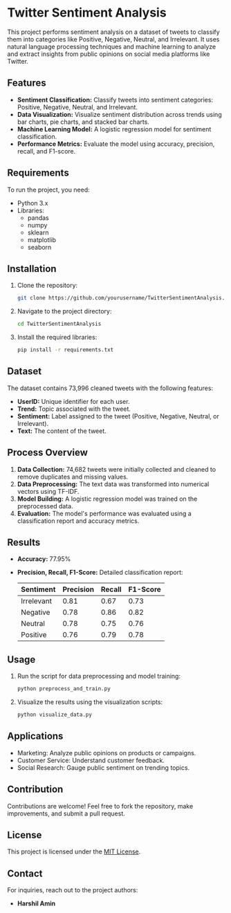 # Twitter Sentiment Analysis

This project performs sentiment analysis on a dataset of tweets to classify them into categories like Positive, Negative, Neutral, and Irrelevant. It uses natural language processing techniques and machine learning to analyze and extract insights from public opinions on social media platforms like Twitter.

## Features

- **Sentiment Classification:** Classify tweets into sentiment categories: Positive, Negative, Neutral, and Irrelevant.
- **Data Visualization:** Visualize sentiment distribution across trends using bar charts, pie charts, and stacked bar charts.
- **Machine Learning Model:** A logistic regression model for sentiment classification.
- **Performance Metrics:** Evaluate the model using accuracy, precision, recall, and F1-score.

## Requirements

To run the project, you need:

- Python 3.x
- Libraries:
  - pandas
  - numpy
  - sklearn
  - matplotlib
  - seaborn

## Installation

1. Clone the repository:
    ```bash
    git clone https://github.com/yourusername/TwitterSentimentAnalysis.git
    ```
2. Navigate to the project directory:
    ```bash
    cd TwitterSentimentAnalysis
    ```
3. Install the required libraries:
    ```bash
    pip install -r requirements.txt
    ```

## Dataset

The dataset contains 73,996 cleaned tweets with the following features:

- **UserID:** Unique identifier for each user.
- **Trend:** Topic associated with the tweet.
- **Sentiment:** Label assigned to the tweet (Positive, Negative, Neutral, or Irrelevant).
- **Text:** The content of the tweet.

## Process Overview

1. **Data Collection:** 74,682 tweets were initially collected and cleaned to remove duplicates and missing values.
2. **Data Preprocessing:** The text data was transformed into numerical vectors using TF-IDF.
3. **Model Building:** A logistic regression model was trained on the preprocessed data.
4. **Evaluation:** The model's performance was evaluated using a classification report and accuracy metrics.

## Results

- **Accuracy:** 77.95%
- **Precision, Recall, F1-Score:** Detailed classification report:

  | Sentiment   | Precision | Recall | F1-Score |
  |-------------|-----------|--------|----------|
  | Irrelevant  | 0.81      | 0.67   | 0.73     |
  | Negative    | 0.78      | 0.86   | 0.82     |
  | Neutral     | 0.78      | 0.75   | 0.76     |
  | Positive    | 0.76      | 0.79   | 0.78     |

## Usage

1. Run the script for data preprocessing and model training:
    ```bash
    python preprocess_and_train.py
    ```
2. Visualize the results using the visualization scripts:
    ```bash
    python visualize_data.py
    ```

## Applications

- Marketing: Analyze public opinions on products or campaigns.
- Customer Service: Understand customer feedback.
- Social Research: Gauge public sentiment on trending topics.

## Contribution

Contributions are welcome! Feel free to fork the repository, make improvements, and submit a pull request.

## License

This project is licensed under the [MIT License](LICENSE).

## Contact

For inquiries, reach out to the project authors:

- **Harshil Amin**


